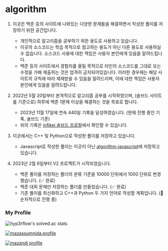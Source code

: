 # algorithm

1. 이곳은 백준 등의 사이트에 나와있는 다양한 문제들을 해결하면서 작성한 풀이를 저장하기 위한 공간입니다.

    * 개인적으로 알고리즘을 공부하기 위한 용도로 사용하고 있습니다.
    * 이곳의 소스코드는 학습 목적으로 참고하는 용도가 아닌 다른 용도로 사용하실 수 없습니다. 소스코드 사용에 대한 책임은 사용자 본인에게 있음을 알려드립니다.
    * 백준 등의 사이트에서 경험치를 올릴 목적으로 타인의 소스코드를 그대로 또는 수정을 가해 제출하는 것은 엄격히 금지되어있습니다. 이러한 경우에는 해당 사이트의 규칙에 따라 제재받을 수 있음을 알려드리며, 이에 대한 책임은 사용자 본인에게 있음을 알려드립니다.

2. 2022년 5월 20일부터 본격적으로 알고리즘 공부를 시작하였으며, (솔브드 사이트를 기준으로) 하루에 백준 1문제 이상을 해결하는 것을 목표로 합니다.

    * 2023년 11월 17일에 연속 440일 기록을 달성하였습니다. (현재 진행 중인 기록, 솔브드 기준)
    * 위의 기록은 [infikei 솔브드 프로필](https://solved.ac/profile/infikei)에서 확인할 수 있습니다.

3. 이곳에서는 C++ 및 Python으로 작성한 풀이를 저장하고 있습니다.

    * Javascript로 작성한 풀이는 이곳이 아닌 [algorithm-javascript](https://github.com/infikei/algorithm-javascript)에 저장하고 있습니다.

4. 2023년 2월 6일부터 V2 프로젝트가 시작되었습니다.

    * 백준 풀이를 저장하는 폴더의 분류 기준을 10000 단위에서 1000 단위로 변경했습니다. (:white_check_mark: 완료)
    * 백준 대회 문제만 저장하는 폴더를 만들었습니다. (:white_check_mark: 완료)
    * 기존 풀이를 최신화하고 C++과 Python 두 가지 언어로 작성할 계획입니다. (:arrows_counterclockwise: 순차적으로 진행 중)

### My Profile

![hyp3rflow's solved.ac stats](https://github-readme-solvedac.hyp3rflow.vercel.app/api/?handle=infikei)

[![mazassumnida profile](http://mazassumnida.wtf/api/v2/generate_badge?boj=infikei)](https://solved.ac/profile/infikei)

[![mazandi profile](http://mazandi.herokuapp.com/api?handle=infikei&theme=dark)](https://solved.ac/profile/infikei)
